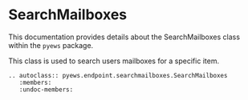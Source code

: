 # SearchMailboxes

This documentation provides details about the SearchMailboxes class within the `pyews` package.

This class is used to search users mailboxes for a specific item.

```eval_rst
.. autoclass:: pyews.endpoint.searchmailboxes.SearchMailboxes
   :members:
   :undoc-members:
```